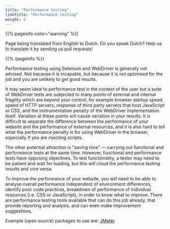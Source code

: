 ```yaml
---
title: "Performance testing"
linkTitle: "Performance testing"
weight: 6
---
```


{{% pageinfo color="warning" %}}
<p class="lead">
   <i class="fas fa-language display-4"></i> 
   Page being translated from 
   English to Dutch. Do you speak Dutch? Help us to translate
   it by sending us pull requests!
</p>
{{% /pageinfo %}}

Performance testing using Selenium and WebDriver
is generally not advised.
Not because it is incapable,
but because it is not optimised for the job
and you are unlikely to get good results.

It may seem ideal to performance test
in the context of the user but a suite of WebDriver tests
are subjected to many points of external and internal fragility
which are beyond your control;
for example browser startup speed,
speed of HTTP servers,
response of third party servers that host JavaScript or CSS,
and the instrumentation penalty
of the WebDriver implementation itself.
Variation at these points will cause variation in your results.
It is difficult to separate the difference
between the performance of your website
and the performance of external resources,
and it is also hard to tell what the performance penalty is
for using WebDriver in the browser,
especially if you are injecting scripts.

The other potential attraction is "saving time" —
carrying out functional and performance tests at the same time.
However, functional and performance tests have opposing objectives.
To test functionality, a tester may need to be patient
and wait for loading,
but this will cloud the performance testing results and vice versa.

To improve the performance of your website,
you will need to be able to analyse overall performance
independent of environment differences,
identify poor code practices,
breakdown of performance of individual resources
(i.e. CSS or JavaScript),
in order to know what to improve.
There are performance testing tools available
that can do this job already,
that provide reporting and analysis,
and can even make improvement suggestions.

Example (open source) packages to use are: [JMeter](//jmeter.apache.org/)
